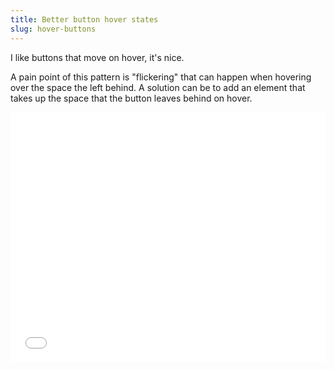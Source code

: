 ```yaml
---
title: Better button hover states
slug: hover-buttons
---
```


I like buttons that move on hover, it's nice.

A pain point of this pattern is "flickering" that can happen when hovering over the space the left behind. A solution can be to add an element that takes up the space that the button leaves behind on hover.


<iframe height="400" style="width: 100%;" scrolling="no" title="Better Moving Button Hover" src="//codepen.io/Samic8/embed/XwvPLq/?height=400&theme-id=dark&default-tab=css,result" frameborder="no" allowtransparency="true" allowfullscreen="true">
  See the Pen <a href='https://codepen.io/Samic8/pen/XwvPLq/'>Better Moving Button Hover</a> by Sam Dawson
  (<a href='https://codepen.io/Samic8'>@Samic8</a>) on <a href='https://codepen.io'>CodePen</a>.
</iframe>